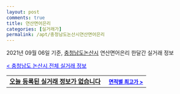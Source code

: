 ```yaml
---
layout: post
comments: true
title: 연산면어은리
categories: [실거래가]
permalink: /apt/충청남도논산시연산면어은리
---
```


2021년 09월 06일 기준, <a href="/apt/충청남도논산시">충청남도논산시</a> 연산면어은리 한달간 실거래 정보

<a style="color: blue;" href="/apt/충청남도논산시">< 충청남도 논산시 전체 실거래 정보</a>
<!---- start ---->
<table>
  <tr>
    <td colspan="4" style="font-weight: bold;"><a href="/apt/충청남도논산시연산면어은리{name_without_space}">오늘 등록된 실거래 정보가 없습니다</a> &nbsp;&nbsp;&nbsp; <a style="color: blue; font-size: smaller;" href="/apt/충청남도논산시연산면어은리{name_without_space}">면적별 최고가 ></a></td>
  </tr>
    
</table>
<!---- end ---->
    
